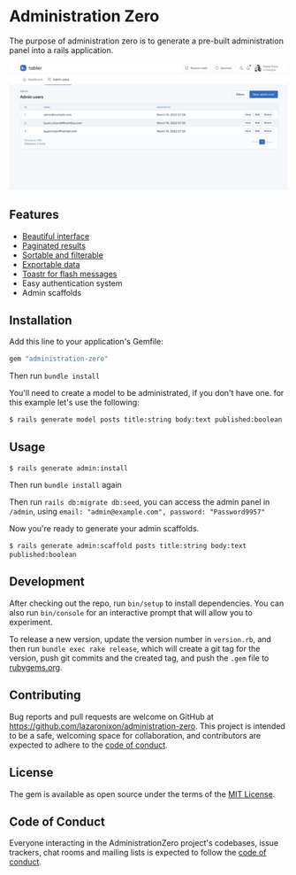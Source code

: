 # Administration Zero

The purpose of administration zero is to generate a pre-built administration panel into a rails application.

<img src=".documentation/screenshot.png" alt="screenshot" style="max-width: 100%;">

## Features

- [Beautiful interface](https://github.com/tabler/tabler)
- [Paginated results](https://github.com/ddnexus/pagy)
- [Sortable and filterable](https://github.com/activerecord-hackery/ransack)
- [Exportable data](https://github.com/westonganger/spreadsheet_architect)
- [Toastr for flash messages](https://getbootstrap.com/docs/5.1/components/toasts)
- Easy authentication system
- Admin scaffolds

## Installation

Add this line to your application's Gemfile:

```ruby
gem "administration-zero"
```

Then run `bundle install`

You'll need to create a model to be administrated, if you don't have one. for this example let's use the following:

```
$ rails generate model posts title:string body:text published:boolean
```

## Usage

```
$ rails generate admin:install
```

Then run `bundle install` again

Then run `rails db:migrate db:seed`, you can access the admin panel in `/admin`, using `email: "admin@example.com", password: "Password9957"`


Now you're ready to generate your admin scaffolds.

```
$ rails generate admin:scaffold posts title:string body:text published:boolean
```

## Development

After checking out the repo, run `bin/setup` to install dependencies. You can also run `bin/console` for an interactive prompt that will allow you to experiment.

To release a new version, update the version number in `version.rb`, and then run `bundle exec rake release`, which will create a git tag for the version, push git commits and the created tag, and push the `.gem` file to [rubygems.org](https://rubygems.org).

## Contributing

Bug reports and pull requests are welcome on GitHub at https://github.com/lazaronixon/administration-zero. This project is intended to be a safe, welcoming space for collaboration, and contributors are expected to adhere to the [code of conduct](https://github.com/lazaronixon/administration-zero/blob/master/CODE_OF_CONDUCT.md).

## License

The gem is available as open source under the terms of the [MIT License](https://opensource.org/licenses/MIT).

## Code of Conduct

Everyone interacting in the AdministrationZero project's codebases, issue trackers, chat rooms and mailing lists is expected to follow the [code of conduct](https://github.com/lazaronixon/administration-zero/blob/master/CODE_OF_CONDUCT.md).
